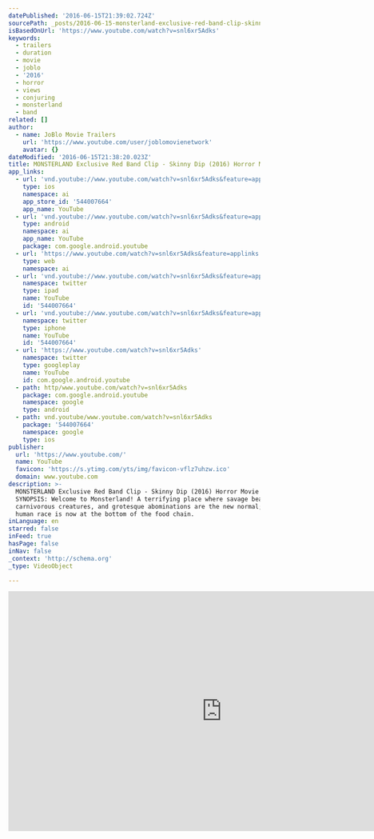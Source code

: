 ```yaml
---
datePublished: '2016-06-15T21:39:02.724Z'
sourcePath: _posts/2016-06-15-monsterland-exclusive-red-band-clip-skinny-dip-2016-horr.md
isBasedOnUrl: 'https://www.youtube.com/watch?v=snl6xr5Adks'
keywords:
  - trailers
  - duration
  - movie
  - joblo
  - '2016'
  - horror
  - views
  - conjuring
  - monsterland
  - band
related: []
author:
  - name: JoBlo Movie Trailers
    url: 'https://www.youtube.com/user/joblomovienetwork'
    avatar: {}
dateModified: '2016-06-15T21:38:20.023Z'
title: MONSTERLAND Exclusive Red Band Clip - Skinny Dip (2016) Horror Movie HD
app_links:
  - url: 'vnd.youtube://www.youtube.com/watch?v=snl6xr5Adks&feature=applinks'
    type: ios
    namespace: ai
    app_store_id: '544007664'
    app_name: YouTube
  - url: 'vnd.youtube://www.youtube.com/watch?v=snl6xr5Adks&feature=applinks'
    type: android
    namespace: ai
    app_name: YouTube
    package: com.google.android.youtube
  - url: 'https://www.youtube.com/watch?v=snl6xr5Adks&feature=applinks'
    type: web
    namespace: ai
  - url: 'vnd.youtube://www.youtube.com/watch?v=snl6xr5Adks&feature=applinks'
    namespace: twitter
    type: ipad
    name: YouTube
    id: '544007664'
  - url: 'vnd.youtube://www.youtube.com/watch?v=snl6xr5Adks&feature=applinks'
    namespace: twitter
    type: iphone
    name: YouTube
    id: '544007664'
  - url: 'https://www.youtube.com/watch?v=snl6xr5Adks'
    namespace: twitter
    type: googleplay
    name: YouTube
    id: com.google.android.youtube
  - path: http/www.youtube.com/watch?v=snl6xr5Adks
    package: com.google.android.youtube
    namespace: google
    type: android
  - path: vnd.youtube/www.youtube.com/watch?v=snl6xr5Adks
    package: '544007664'
    namespace: google
    type: ios
publisher:
  url: 'https://www.youtube.com/'
  name: YouTube
  favicon: 'https://s.ytimg.com/yts/img/favicon-vflz7uhzw.ico'
  domain: www.youtube.com
description: >-
  MONSTERLAND Exclusive Red Band Clip - Skinny Dip (2016) Horror Movie HD
  SYNOPSIS: Welcome to Monsterland! A terrifying place where savage beasts,
  carnivorous creatures, and grotesque abominations are the new normal; and the
  human race is now at the bottom of the food chain.
inLanguage: en
starred: false
inFeed: true
hasPage: false
inNav: false
_context: 'http://schema.org'
_type: VideoObject

---
```

<iframe src="https://cdn.embedly.com/widgets/media.html?src=https%3A%2F%2Fwww.youtube.com%2Fembed%2Fsnl6xr5Adks%3Ffeature%3Doembed&amp;url=http%3A%2F%2Fwww.youtube.com%2Fwatch%3Fv%3Dsnl6xr5Adks&amp;image=https%3A%2F%2Fi.ytimg.com%2Fvi%2Fsnl6xr5Adks%2Fhqdefault.jpg&amp;key=b7d04c9b404c499eba89ee7072e1c4f7&amp;type=text%2Fhtml&amp;schema=youtube" width="854" height="480" scrolling="no" frameborder="0" allowfullscreen="" style=""></iframe>